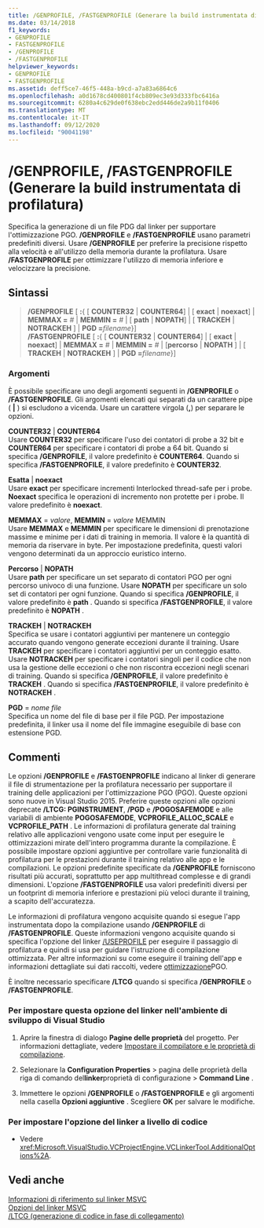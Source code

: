 ```yaml
---
title: /GENPROFILE, /FASTGENPROFILE (Generare la build instrumentata di profilatura)
ms.date: 03/14/2018
f1_keywords:
- GENPROFILE
- FASTGENPROFILE
- /GENPROFILE
- /FASTGENPROFILE
helpviewer_keywords:
- GENPROFILE
- FASTGENPROFILE
ms.assetid: deff5ce7-46f5-448a-b9cd-a7a83a6864c6
ms.openlocfilehash: a0d1678cd400801f4cb809ec3e93d333fbc6416a
ms.sourcegitcommit: 6280a4c629de0f638ebc2edd446de2a9b11f0406
ms.translationtype: MT
ms.contentlocale: it-IT
ms.lasthandoff: 09/12/2020
ms.locfileid: "90041198"
---
```

# <a name="genprofile-fastgenprofile-generate-profiling-instrumented-build"></a>/GENPROFILE, /FASTGENPROFILE (Generare la build instrumentata di profilatura)

Specifica la generazione di un file PDG dal linker per supportare l'ottimizzazione PGO. **/GENPROFILE** e **/FASTGENPROFILE** usano parametri predefiniti diversi. Usare **/GENPROFILE** per preferire la precisione rispetto alla velocità e all'utilizzo della memoria durante la profilatura. Usare **/FASTGENPROFILE** per ottimizzare l'utilizzo di memoria inferiore e velocizzare la precisione.

## <a name="syntax"></a>Sintassi

> **/GENPROFILE** \[ **:**{ \[ **COUNTER32** \| **COUNTER64**] \| \[ **exact** \| **noexact**] \| **MEMMAX =** _#_ \| **MEMMIN =** _#_ \| \[ **path** \| **NOPATH**] \| \[ **TRACKEH** \| **NOTRACKEH** ] \| **PGD =**_filename_}] \
> **/FASTGENPROFILE** \[ **:**{ \[ **COUNTER32** \| **COUNTER64**] \| \[ **exact** \| **noexact**] \| **MEMMAX =** _#_ \| **MEMMIN =** _#_ \| [**percorso** \| **NOPATH** ] \| \[ **TRACKEH** \| **NOTRACKEH** ] \| **PGD =**_filename_}]

### <a name="arguments"></a>Argomenti

È possibile specificare uno degli argomenti seguenti in **/GENPROFILE** o **/FASTGENPROFILE**. Gli argomenti elencati qui separati da un carattere pipe ( **|** ) si escludono a vicenda. Usare un carattere virgola (**,**) per separare le opzioni.

**COUNTER32** &#124; **COUNTER64**<br/>
Usare **COUNTER32** per specificare l'uso dei contatori di probe a 32 bit e **COUNTER64** per specificare i contatori di probe a 64 bit. Quando si specifica **/GENPROFILE**, il valore predefinito è **COUNTER64**. Quando si specifica **/FASTGENPROFILE**, il valore predefinito è **COUNTER32**.

**Esatta** &#124; **noexact**<br/>
Usare **exact** per specificare incrementi Interlocked thread-safe per i probe. **Noexact** specifica le operazioni di incremento non protette per i probe. Il valore predefinito è **noexact**.

**MEMMAX** = *valore*, **MEMMIN** = *valore* MEMMIN<br/>
Usare **MEMMAX** e **MEMMIN** per specificare le dimensioni di prenotazione massime e minime per i dati di training in memoria. Il valore è la quantità di memoria da riservare in byte. Per impostazione predefinita, questi valori vengono determinati da un approccio euristico interno.

**Percorso**  &#124; **NOPATH** <br/>
Usare **path**  per specificare un set separato di contatori PGO per ogni percorso univoco di una funzione. Usare **NOPATH**  per specificare un solo set di contatori per ogni funzione. Quando si specifica **/GENPROFILE**, il valore predefinito è **path** . Quando si specifica **/FASTGENPROFILE**, il valore predefinito è **NOPATH** .

**TRACKEH**  &#124; **NOTRACKEH** <br/>
Specifica se usare i contatori aggiuntivi per mantenere un conteggio accurato quando vengono generate eccezioni durante il training. Usare **TRACKEH**  per specificare i contatori aggiuntivi per un conteggio esatto. Usare **NOTRACKEH**  per specificare i contatori singoli per il codice che non usa la gestione delle eccezioni o che non riscontra eccezioni negli scenari di training.  Quando si specifica **/GENPROFILE**, il valore predefinito è **TRACKEH** . Quando si specifica **/FASTGENPROFILE**, il valore predefinito è **NOTRACKEH** .

**PGD** = *nome file*<br/>
Specifica un nome del file di base per il file PGD. Per impostazione predefinita, il linker usa il nome del file immagine eseguibile di base con estensione PGD.

## <a name="remarks"></a>Commenti

Le opzioni **/GENPROFILE** e **/FASTGENPROFILE** indicano al linker di generare il file di strumentazione per la profilatura necessario per supportare il training delle applicazioni per l'ottimizzazione PGO (PGO). Queste opzioni sono nuove in Visual Studio 2015. Preferire queste opzioni alle opzioni deprecate **/LTCG: PGINSTRUMENT**, **/PGD** e **/POGOSAFEMODE** e alle variabili di ambiente **POGOSAFEMODE**, **VCPROFILE_ALLOC_SCALE** e **VCPROFILE_PATH** . Le informazioni di profilatura generate dal training relativo alle applicazioni vengono usate come input per eseguire le ottimizzazioni mirate dell'intero programma durante la compilazione. È possibile impostare opzioni aggiuntive per controllare varie funzionalità di profilatura per le prestazioni durante il training relativo alle app e le compilazioni. Le opzioni predefinite specificate da **/GENPROFILE** forniscono risultati più accurati, soprattutto per app multithread complesse e di grandi dimensioni. L'opzione **/FASTGENPROFILE** usa valori predefiniti diversi per un footprint di memoria inferiore e prestazioni più veloci durante il training, a scapito dell'accuratezza.

Le informazioni di profilatura vengono acquisite quando si esegue l'app instrumentata dopo la compilazione usando **/GENPROFILE** di **/FASTGENPROFILE**. Queste informazioni vengono acquisite quando si specifica l'opzione del linker [/USEPROFILE](useprofile.md) per eseguire il passaggio di profilatura e quindi si usa per guidare l'istruzione di compilazione ottimizzata. Per altre informazioni su come eseguire il training dell'app e informazioni dettagliate sui dati raccolti, vedere [ottimizzazione](../profile-guided-optimizations.md)PGO.

È inoltre necessario specificare **/LTCG** quando si specifica **/GENPROFILE** o **/FASTGENPROFILE**.

### <a name="to-set-this-linker-option-in-the-visual-studio-development-environment"></a>Per impostare questa opzione del linker nell'ambiente di sviluppo di Visual Studio

1. Aprire la finestra di dialogo **Pagine delle proprietà** del progetto. Per informazioni dettagliate, vedere [Impostare il compilatore e le proprietà di compilazione](../working-with-project-properties.md).

1. Selezionare la **Configuration Properties**  >  pagina delle proprietà della riga di comando del**linker**proprietà di configurazione  >  **Command Line** .

1. Immettere le opzioni **/GENPROFILE** o **/FASTGENPROFILE** e gli argomenti nella casella **Opzioni aggiuntive** . Scegliere **OK** per salvare le modifiche.

### <a name="to-set-this-linker-option-programmatically"></a>Per impostare l'opzione del linker a livello di codice

- Vedere <xref:Microsoft.VisualStudio.VCProjectEngine.VCLinkerTool.AdditionalOptions%2A>.

## <a name="see-also"></a>Vedi anche

[Informazioni di riferimento sul linker MSVC](linking.md)<br/>
[Opzioni del linker MSVC](linker-options.md)<br/>
[/LTCG (generazione di codice in fase di collegamento)](ltcg-link-time-code-generation.md)<br/>
